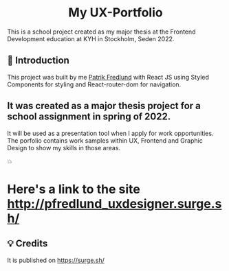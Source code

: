 <h1 align="center">  My UX-Portfolio </h1>

This is a school project created as my major thesis at the Frontend Development education at KYH in Stockholm, Seden 2022.


## :seedling: Introduction
This project was built by me <a href="https://github.com/patrik-fredlund">Patrik Fredlund</a> with React JS using Styled Components for styling and React-router-dom for navigation.
  
## It was created as a major thesis project for a school assignment in spring of 2022.
It will be used as a presentation tool when I apply for work opportunities. 
The porfolio contains work samples within UX, Frontend and Graphic Design to show my skills in those areas.

:boom: 
# Here's a link to the site http://pfredlund_uxdesigner.surge.sh/

## :bulb: Credits
It is published on https://surge.sh/








